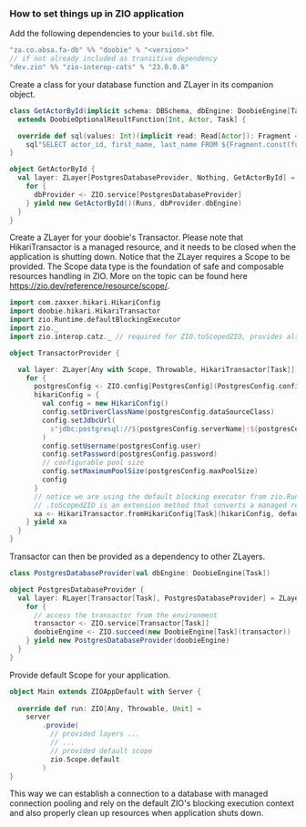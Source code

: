 ### How to set things up in ZIO application

Add the following dependencies to your `build.sbt` file.

```scala
"za.co.absa.fa-db" %% "doobie" % "<version>"
// if not already included as transitive dependency
"dev.zio" %% "zio-interop-cats" % "23.0.0.8"
```

Create a class for your database function and ZLayer in its companion object.

```scala
class GetActorById(implicit schema: DBSchema, dbEngine: DoobieEngine[Task])
  extends DoobieOptionalResultFunction[Int, Actor, Task] {

  override def sql(values: Int)(implicit read: Read[Actor]): Fragment =
    sql"SELECT actor_id, first_name, last_name FROM ${Fragment.const(functionName)}($values)"
}

object GetActorById {
  val layer: ZLayer[PostgresDatabaseProvider, Nothing, GetActorById] = ZLayer {
    for {
      dbProvider <- ZIO.service[PostgresDatabaseProvider]
    } yield new GetActorById()(Runs, dbProvider.dbEngine)
  }
}
```

Create a ZLayer for your doobie's Transactor. 
Please note that HikariTransactor is a managed resource, and it needs to be closed when the application is shutting down.
Notice that the ZLayer requires a Scope to be provided. The Scope data type is the foundation of safe and composable resources handling in ZIO.
More on the topic can be found here https://zio.dev/reference/resource/scope/.


```scala
import com.zaxxer.hikari.HikariConfig
import doobie.hikari.HikariTransactor
import zio.Runtime.defaultBlockingExecutor
import zio._
import zio.interop.catz._ // required for ZIO.toScopedZIO, provides also Async for zio.Task

object TransactorProvider {

  val layer: ZLayer[Any with Scope, Throwable, HikariTransactor[Task]] = ZLayer {
    for {
      postgresConfig <- ZIO.config[PostgresConfig](PostgresConfig.config)
      hikariConfig = {
        val config = new HikariConfig()
        config.setDriverClassName(postgresConfig.dataSourceClass)
        config.setJdbcUrl(
          s"jdbc:postgresql://${postgresConfig.serverName}:${postgresConfig.portNumber}/${postgresConfig.databaseName}"
        )
        config.setUsername(postgresConfig.user)
        config.setPassword(postgresConfig.password)
        // configurable pool size
        config.setMaximumPoolSize(postgresConfig.maxPoolSize)
        config
      }
      // notice we are using the default blocking executor from zio.Runtime
      // .toScopedZIO is an extension method that converts a managed resource to a scoped ZIO
      xa <- HikariTransactor.fromHikariConfig[Task](hikariConfig, defaultBlockingExecutor.asExecutionContext).toScopedZIO
    } yield xa
  }
}
```

Transactor can then be provided as a dependency to other ZLayers.

```scala
class PostgresDatabaseProvider(val dbEngine: DoobieEngine[Task])

object PostgresDatabaseProvider {
  val layer: RLayer[Transactor[Task], PostgresDatabaseProvider] = ZLayer {
    for {
      // access the transactor from the environment
      transactor <- ZIO.service[Transactor[Task]]
      doobieEngine <- ZIO.succeed(new DoobieEngine[Task](transactor))
    } yield new PostgresDatabaseProvider(doobieEngine)
  }
}
```

Provide default Scope for your application.

```scala
object Main extends ZIOAppDefault with Server {
  
  override def run: ZIO[Any, Throwable, Unit] =
    server
        .provide(
          // provided layers ...
          // ...
          // provided default scope
          zio.Scope.default
        )
}
```

This way we can establish a connection to a database with managed connection pooling and rely on the default ZIO's blocking execution context and also properly clean up resources when application shuts down.
